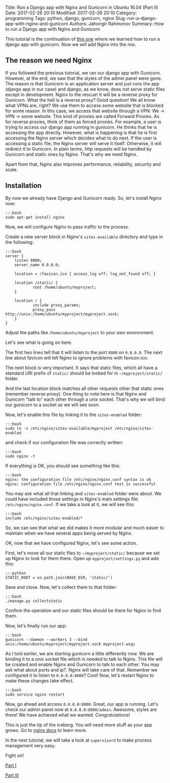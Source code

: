 Title: Run a Django app with Nginx and Gunicorn in Ubuntu 16.04 (Part II)
Date: 2017-02-26 20:10
Modified: 2017-02-26 20:10
Category: programming
Tags: python, django, gunicorn, nginx
Slug: run-a-django-app-with-nginx-and-gunicorn
Authors: Jahongir Rahmonov
Summary: How to run a Django app with Nginx and Gunicorn

This tutorial is the continuation of [this one](http://rahmonov.me/posts/run-a-django-app-with-gunicorn-in-ubuntu-16-04/) where we learned
how to run a django app with gunicorn. Now we will add Nginx into the mix.

The reason we need Nginx
------------------------
If you followed the previous tutorial, we ran our django app with Gunicorn. However, at the end, we saw that the styles of the admin
panel were gone. The reason is that Gunicorn is an application server and just runs the app (django app in our case) and django, as we know,
does not serve static files except in development. Nginx to the rescue! It will be a reverse proxy for Gunicorn. What the hell is a reverse proxy?
Good question! We all know what VPNs are, right? We use them to access some website that is blocked for some reason. In this case, we access
that website through a VPN: We -> VPN -> some website. This kind of proxies are called Forward Proxies. As for reverse proxies, think of
them as forced proxies. For example, a user is trying to access our django app running in gunicorn. He thinks that he is accessing the app directly.
However, what is happening is that he is first accessing the Nginx server which decides what to do next. If the user is accessing a static file,
the Nginx server will serve it itself. Otherwise, it will redirect it to Gunicorn. In plain terms, http requests will be handled by
Gunicorn and static ones by Nginx. That's why we need Nginx.
 
Apart from that, Nginx also improves performance, reliability, security and scale.


Installation
------------
By now we already have Django and Gunicorn ready. So, let's install Nginx now:

    :::bash
    sudo apt-get install nginx

Now, we will configure Nginx to pass traffic to the process.

Create a new server block in Nginx's `sites-available` directory and type in the following:
    
    :::bash
    server {
        listen 8000;
        server_name 0.0.0.0;

        location = /favicon.ico { access_log off; log_not_found off; }

        location /static/ {
                root /home/ubuntu/myproject;
        }

        location / {
                include proxy_params;
                proxy_pass http://unix:/home/ubuntu/myproject/myproject.sock;
        }
    }

Adjust the paths like `/home/ubuntu/myproject` to your own environment.

Let's see what is going on here.

The first two lines tell that it will listen to the port `8000` on `0.0.0.0`. The next line about favicon will tell Nginx to ignore
problems with favicon.ico.

The next block is very important. It says that static files, which all have a standard URI prefix of `static/` should be looked for in
`~/myproject/static/` folder.
 
And the last location block matches all other requests other that static ones (remember reverse proxy). One thing to note here is that Nginx and Gunicorn "talk to" 
each other through a unix socket. That's why we will bind our gunicorn to a socket as we will see soon.
  
Now, let's enable this file by linking it to the `sites-enabled` folder:
  
    :::bash
    sudo ln -s /etc/nginx/sites-available/myproject /etc/nginx/sites-enabled
      
and check if our configuration file was correctly written:

    :::bash
    sudo nginx -t
    
If everything is OK, you should see something like this:

    :::bash
    nginx: the configuration file /etc/nginx/nginx.conf syntax is ok
    nginx: configuration file /etc/nginx/nginx.conf test is successful

You may ask what all that linking and `sites-enabled` folder were about. We could have included those settings in Nginx's main settings file:
`/etc/nginx/nginx.conf`. If we take a look at it, we will see this:

    :::bash
    include /etc/nginx/sites-enabled/*
    
So, we can see that what we did makes it more modular and much easier to maintain when we have several apps being served by Nginx.

OK, now that we have configured Nginx, let's see some action.

First, let's move all our static files to `~/myproject/static/` because we set up Nginx to look for them there.
Open up `myproject/settings.py` and add this:
 
 
    :::python
    STATIC_ROOT = os.path.join(BASE_DIR, 'static/')
     
     
Save and close. Now, let's collect them to that folder:

    :::bash
    ./manage.py collectstatic
    
Confirm the operation and our static files should be there for Nginx to find them.

Now, let's finally run our app:
 
    :::bash
    gunicorn --daemon --workers 3 --bind unix:/home/ubuntu/myproject/myproject.sock myproject.wsgi

As I told earlier, we are starting gunicorn a little differently now. We are binding it to a unix socket file which is needed to talk
to Nginx. This file will be created and enable Nginx and Gunicorn to talk to each other. You may ask what about ports and ip?.
Nginx will take care of that. Remember we configured it to listen to `0.0.0.0:8000`? Cool! Now, let's restart Nginx to make these changes
take effect.

    :::bash
    sudo service nginx restart

Now, go ahead and access `0.0.0.0:8000`. Great, our app is running. Let's check our admin panel now at `0.0.0.0:8000/admin`. Awesome,
styles are there! We have achieved what we wanted. Congratulations!

This is just the tip of the iceberg. You will need more stuff as your app grows. Go to [nginx docs](https://nginx.org/en/docs/) to learn more.

In the next tutorial, we will take a look at `supervisord` to make process management very easy.

Fight on!

[Part I](http://rahmonov.me/posts/run-a-django-app-with-gunicorn-in-ubuntu-16-04/)

[Part III](http://rahmonov.me/posts/run-a-django-app-with-nginx-gunicorn-and-supervisor/)
 